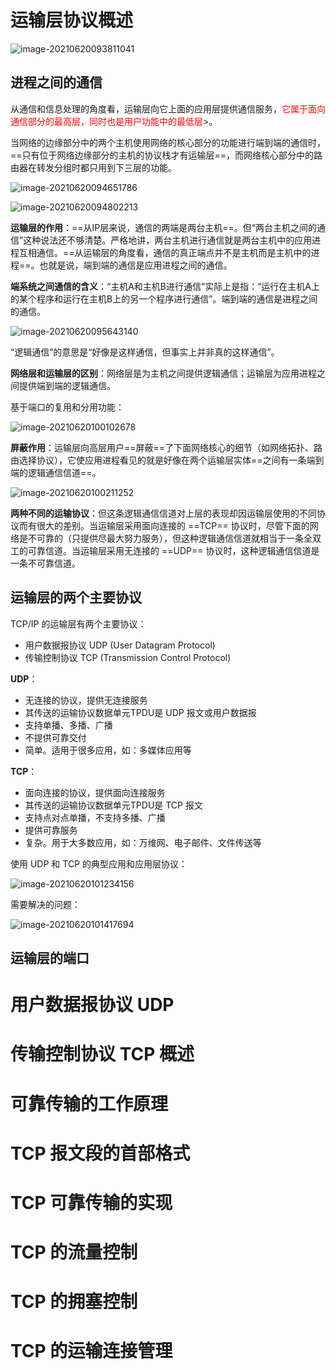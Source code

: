 #  运输层协议概述

![image-20210620093811041](https://note-java.oss-cn-beijing.aliyuncs.com/img/image-20210620093811041.png)

##  进程之间的通信

从通信和信息处理的角度看，运输层向它上面的应用层提供通信服务，<font color='red'>它属于面向通信部分的最高层，同时也是用户功能中的最低层</font>>。

当网络的边缘部分中的两个主机使用网络的核心部分的功能进行端到端的通信时，==只有位于网络边缘部分的主机的协议栈才有运输层==，而网络核心部分中的路由器在转发分组时都只用到下三层的功能。

![image-20210620094651786](https://note-java.oss-cn-beijing.aliyuncs.com/img/image-20210620094651786.png)

![image-20210620094802213](https://note-java.oss-cn-beijing.aliyuncs.com/img/image-20210620094802213.png)

**运输层的作用**：==从IP层来说，通信的两端是两台主机==。但“两台主机之间的通信”这种说法还不够清楚。严格地讲，两台主机进行通信就是两台主机中的应用进程互相通信。==从运输层的角度看，通信的真正端点并不是主机而是主机中的进程==。也就是说，端到端的通信是应用进程之间的通信。

**端系统之间通信的含义**：“主机A和主机B进行通信”实际上是指：“运行在主机A上的某个程序和运行在主机B上的另一个程序进行通信”。端到端的通信是进程之间的通信。

![image-20210620095643140](https://note-java.oss-cn-beijing.aliyuncs.com/img/image-20210620095643140.png)

“逻辑通信”的意思是“好像是这样通信，但事实上并非真的这样通信”。

**网络层和运输层的区别**：网络层是为主机之间提供逻辑通信；运输层为应用进程之间提供端到端的逻辑通信。

基于端口的复用和分用功能：

![image-20210620100102678](https://note-java.oss-cn-beijing.aliyuncs.com/img/image-20210620100102678.png)

**屏蔽作用**：运输层向高层用户==屏蔽==了下面网络核心的细节（如网络拓扑、路由选择协议），它使应用进程看见的就是好像在两个运输层实体==之间有一条端到端的逻辑通信信道==。

![image-20210620100211252](https://note-java.oss-cn-beijing.aliyuncs.com/img/image-20210620100211252.png)

**两种不同的运输协议**：但这条逻辑通信信道对上层的表现却因运输层使用的不同协议而有很大的差别。当运输层采用面向连接的 ==TCP== 协议时，尽管下面的网络是不可靠的（只提供尽最大努力服务），但这种逻辑通信信道就相当于一条全双工的可靠信道。当运输层采用无连接的 ==UDP== 协议时，这种逻辑通信信道是一条不可靠信道。 

## 运输层的两个主要协议

TCP/IP 的运输层有两个主要协议：

- 用户数据报协议 UDP (User Datagram Protocol)
- 传输控制协议 TCP (Transmission Control Protocol)

**UDP**：

- 无连接的协议，提供无连接服务
- 其传送的运输协议数据单元TPDU是 UDP 报文或用户数据报
- 支持单播、多播、广播
- 不提供可靠交付
- 简单。适用于很多应用，如：多媒体应用等

**TCP**：

- 面向连接的协议，提供面向连接服务
- 其传送的运输协议数据单元TPDU是 TCP 报文
- 支持点对点单播，不支持多播、广播
- 提供可靠服务
- 复杂。用于大多数应用，如：万维网、电子邮件、文件传送等

使用 UDP 和 TCP 的典型应用和应用层协议：

![image-20210620101234156](https://note-java.oss-cn-beijing.aliyuncs.com/img/image-20210620101234156.png)

需要解决的问题：

![image-20210620101417694](https://note-java.oss-cn-beijing.aliyuncs.com/img/image-20210620101417694.png)



## 运输层的端口

#  用户数据报协议 UDP

# 传输控制协议 TCP 概述

# 可靠传输的工作原理

# TCP 报文段的首部格式

# TCP 可靠传输的实现

# TCP 的流量控制

# TCP 的拥塞控制

# TCP 的运输连接管理